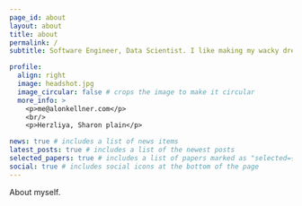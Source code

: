 ```yaml
---
page_id: about
layout: about
title: about
permalink: /
subtitle: Software Engineer, Data Scientist. I like making my wacky dreams come true.

profile:
  align: right
  image: headshot.jpg
  image_circular: false # crops the image to make it circular
  more_info: >
    <p>me@alonkellner.com</p>
    <br/>
    <p>Herzliya, Sharon plain</p>

news: true # includes a list of news items
latest_posts: true # includes a list of the newest posts
selected_papers: true # includes a list of papers marked as "selected={true}"
social: true # includes social icons at the bottom of the page
---
```


About myself.
